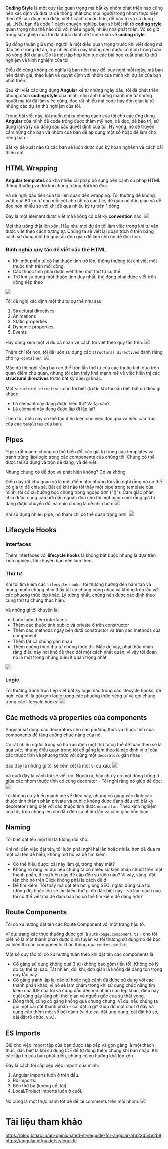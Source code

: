 **Coding Style** là một quy tắc quan trọng mà bất kỳ nhóm phát triển nào cũng nên xác định và đưa ra để thống nhất cho mọi người trong nhóm thực hiện theo để các đoạn mã được viết 1 cách chuẩn hơn, dễ bảo trì và sử dụng lại,...Nếu bạn đã code 1 cách chuyên nghiệp, bạn sẽ biết rất rõ **coding style** quan trọng như thế nào đối với nhiều người, nhiều nhà phát triển. Vô số giờ trong sự nghiệp của tôi đã được dành để tranh luận về **coding style**.

Sự đồng thuận giữa mọi người là một điều quan trọng trước khi viết dòng mã đầu tiên trong dự án, tuy nhiên điều này không nên được cố định trong toàn bộ vòng đời dự án. Đó là một tập hợp liên tục các bài học xuất phát từ thử nghiệm và kinh nghiệm của tôi.

Điều đó cũng không có nghĩa là bạn nên thay đổi suy nghĩ mỗi ngày, mà bạn nên đánh giá, thảo luận và quyết định với nhóm của mình khi dự án của bạn phát triển.

Sau khi viết các ứng dụng **Angular** kể từ những ngày đâu, tôi đã phát triển phong cách **coding style** của mình, chịu ảnh hưởng mạnh mẽ từ những người mà tôi đã làm việc cùng, đọc rất nhiều mã code hay đơn giản là từ những các dự án thử nghiệm của tôi.

Trong bài viết này, tôi muốn chỉ ra phong cách của tôi cho các ứng dụng **Angular** của mình để code trông được thẩm mỹ hơn, dễ đọc, dễ bảo trì, sử dụng lại và lý do đằng sau các quyết định của tôi. Hy vọng, nó sẽ truyền cảm hứng cho bạn và nhóm của bạn để áp dụng một số hoặc để làm cho riêng bạn.

Bất kỳ đề xuất nào từ các bạn sẽ luôn được cực kỳ hoan nghênh về cách cải thiện nó!

## HTML Wrapping

**Angular templates** có khá nhiều cú pháp bổ sụng bên cạnh cú pháp HTML thông thường và đôi khi chúng tương đối khó đọc. 

Và đề nghị đầu tiên của tôi liên quan đến wrapping. Tôi thường để không vượt quá 80 ký tự cho mỗi cột cho tất cả các file, để giúp nó đơn giản và dễ đọc hơn nhiều so với khi để quá nhiều ký tự trên 1 dòng.


Đây là một elemant được viết mà không có bất kỳ **convention** nào:
![](https://images.viblo.asia/e9f116e0-3729-4287-98b9-d7afc6769557.png)

Mọi thứ trông thật lộn xộn. Hầu như mọi dự án tôi làm việc trong khi tư vấn được viết theo cách tương tự. Chúng ta sẽ viết lại đoạn trích ở trên bằng cách sử dụng một bộ quy tắc đơn giản để làm cho nó dễ đọc hơn.

### Định nghĩa quy tắc để viết các thẻ HTML
* Khi một phần tử có hai thuộc tính trở lên, thông thường tôi chỉ viết một thuộc tính trên mỗi dòng.
* Các thuộc tính phải được viết theo một thứ tự cụ thể
* Trừ khi sử dụng một thuộc tính duy nhất, thẻ đóng phải được viết trên dòng tiếp theo

![](https://images.viblo.asia/29f85d3c-44ce-4168-855d-8649e15751f1.png)


Tôi đề nghị xác định một thứ tự cụ thể như sau:
1. Structural directives
2. Animations
3. Static properties
4. Dynamic properties
5. Events


Hãy cùng xem một ví dụ cá nhân về cách tôi viết theo quy tắc trên:
![](https://images.viblo.asia/604aec2b-c88c-403c-962b-d41ecdc67ffa.png)


Thậm chí tốt hơn, tôi đã luôn sử dụng các `structural directives` dành riêng cho `ng-container`:
![](https://images.viblo.asia/ebc3ff82-f030-4214-a51d-9bf7fe10849f.png)

Mặc dù tôi nghĩ rằng bạn có thể trộn lẫn thứ tự của các thuộc tính dựa trên quan điểm chủ quan, nhưng tôi cảm thấy khá mạnh mẽ về việc hiển thị các **structural directives** trước bất kỳ điều gì khác.

Một `structural directives` cho tôi biết (trước khi tôi cần biết bất cứ điều gì khác):
* Là elemant này đang được hiển thị? Và tại sao?
* Là elemant này đang được lặp đi lặp lại?

Theo tôi, điều này có thể tạo điều kiện cho việc đọc qua và hiểu cấu trúc của các `templates` của bạn.

## Pipes
`Pipes` rất mạnh: chúng có thể biến đổi các giá trị trong các templates và tránh trùng lặp/logic trong các components của chúng tôi. Chúng có thể được tái sử dụng và trộn dễ dàng, và dễ viết.

Nhưng chúng có dễ đọc và phát hiện không? Có và không

Điều này rất chủ quan và là một điểm nhỏ nhưng tôi vẫn nghĩ rằng nó có thể có giá trị để chia sẻ. Bất cứ khi nào tôi thấy một pipe trong template của mình, tôi có xu hướng bọc chúng trong ngoặc đơn ("()"). Cảm giác phân chia được cung cấp bởi dấu ngoặc đơn cho tôi một manh mối rằng giá trị đang được chuyển đổi và nhìn chung là dễ nhìn hơn:
![](https://images.viblo.asia/0550cace-48c8-4825-b010-29de8c2ab28a.png)

Khi sử dụng nhiều pipe, nó thậm chí có thể quan trọng hơn:
![](https://images.viblo.asia/5b0740ff-92fb-4b46-83dd-a9d977853a4e.png)

## Lifecycle Hooks
### Interfaces
Thêm interfaces với **lifecycle hooks** là không bắt buộc nhưng là dựa trên kinh nghiệm, tôi khuyên bạn nên làm theo.
### Thứ tự

Khi tôi tìm kiếm các `lifecycle hooks`, tôi thường hướng đến hàm tạo và mong muốn chúng nhìn thấy tất cả chúng cùng nhau và không trộn lẫn với các phương thức lớp khác. Lý tưởng nhất, chúng nên được xác định theo cùng thứ tự chúng thực hiện.

Và những gì tôi khuyên là:
* Luôn luôn thêm interfaces
* Thêm các thuộc tính public và private ở trên constructor
* Thêm các methods ngay bên dưới constructor và trên các methods của component
* Thêm tất cả chúng gần nhau
* Thêm chúng theo thứ tự chúng thực thi. Mặc dù vậy, phải thừa nhận rằng điều này hơi khó để theo dõi một cách nhất quán, vì vậy tôi đoán nó là một trong những điều ít quan trọng nhất

![](https://images.viblo.asia/0a13aac8-f133-4ce3-8deb-752518946e5f.png)
### Logic

Tôi thường tránh trực tiếp viết bất kỳ logic nào trong các lifecycle hooks, đề nghị của tôi là gói gọn logic trong các phương thức riêng tư và gọi chúng trong các lifecycle hooks:
![](https://images.viblo.asia/ed0ec649-0b1b-4e47-8af8-0506324ccc0d.png)

## Các methods và properties của components
Angular sử dụng các decorators cho các phương thức và thuộc tính của components để tăng cường chức năng của nó.


Có rất nhiều người trong số họ xác định một thứ tự cụ thể để tuân theo sẽ là quá sức, nhưng điều quan trọng tôi cố gắng làm theo là xác định vị trí của các thuộc tính và phương thức với cùng một `decorators` gần nhau.


Sau đây là những gì tôi sẽ xem xét là một ví dụ xấu:
![](https://images.viblo.asia/7fc59a1d-e481-4331-a122-f6a6e63b5f10.png)

Và dưới đây là cách tôi sẽ viết nó. Ngoài ra, hãy chú ý có một dòng trống ở giữa các nhóm thuộc tính có cùng decorator - Tôi nghĩ rằng nó giúp dễ đọc:
![](https://images.viblo.asia/e4ddf99d-ae9e-46a6-97ac-c94ad9a21c07.png)


Tôi không có ý kiến mạnh mẽ về điều này, nhưng cố gắng xác định các thuộc tính thành phần private và public không được đánh dấu với bất kỳ decorator riêng biệt với các thuộc tính được `decorator`. Theo kinh nghiệm của tôi, trộn chúng lên chỉ dẫn đến sự nhầm lẫn và cảm giác hỗn loạn.
## Naming
Tôi biết đặt tên mọi thứ là tương đối khó. 

Khi nói đến việc đặt tên, tôi luôn phải nghĩ hai lần hoặc nhiều hơn để đưa ra một cái tên dễ hiểu, không mơ hồ và dễ tìm kiếm:
* Có thể hiểu được: cái này làm gì, trong nháy mắt?
* Không rõ ràng: ví dụ: nếu chúng ta có nhiều sự kiện nhấp chuột trên một thành phần, thì sự kiện này đề cập đến sự kiện nào? Vì vậy, vâng, đặt tên cho nó trên Click không phải là cách để đi
* Dễ tìm kiếm: Tôi thấy mã đặt tên hơi giống SEO: người dùng của tôi (đồng đội hoặc tôi) sẽ tìm kiếm thứ gì đó đặc biệt này - và làm cách nào tôi có thể viết mã để đảm bảo họ có thể tìm kiếm dễ dàng hơn?
## Route Components
Tôi có xu hướng đặt tên các Route Component với một trang hậu tố.

Ví dụ: trang xác thực thường được gọi là `auth-page.component.ts` - cho tôi biết nó là một thành phần được định tuyến và tôi thường sử dụng nó để bọc và hiển thị các components khác thông qua `router-outlet`.


Một số quy tắc tôi có xu hướng tuân theo khi đặt tên các components là:
* Cố gắng sử dụng không quá 3 từ (không bao gồm tiền tố). Không có lý do cụ thể tại sao. Tất nhiên, đôi khi, đơn giản là không dễ dàng tôn trọng quy tắc này.
* Cố gắng tránh lặp lại các từ hoặc ngữ cảnh đã được sử dụng với các thành phần khác, vì nó sẽ làm chậm trong khi sử dụng chức năng tìm kiếm của IDE của tôi và cũng dẫn đến mở nhầm các tệp khác, điều này cuối cùng gây lãng phí thời gian và nguồn gốc của sự thất vọng.
* Đồng thời, cũng cố gắng không quá chung chung. Ví dụ: nếu chúng ta gọi một cài đặt thành phần - cài đặt là gì? Giúp đỡ một chút ở đây và cung cấp thêm một số bối cảnh (ví dụ: cài đặt ứng dụng, cài đặt hồ sơ, cài đặt tổ chức, v.v.).

## ES Imports
Giữ cho việc import tệp của bạn được sắp xếp và gọn gàng là một thách thức, đặc biệt là khi sử dụng IDE để tự động thêm chúng khi bạn nhập. Khi các tập tin của bạn phát triển, chúng có xu hướng khá lộn xộn.

Đây là cách tôi sắp xệp việc import của mình:

1. Angular imports luôn ở trên đầu.
2. Rx imports.
3. Bên thứ ba (không cốt lõi).
4. Local/Project imports luôn ở cuối.

Nó cũng là một thực hành tốt để để lại comments trên mỗi nhóm:
![](https://images.viblo.asia/8cb9ba18-ea43-4e6f-b31f-ef4fe06234c4.png)

# Tài liệu tham khảo
https://blog.bitsrc.io/an-opinionated-styleguide-for-angular-af623d54e2b8
https://angular.io/guide/styleguide